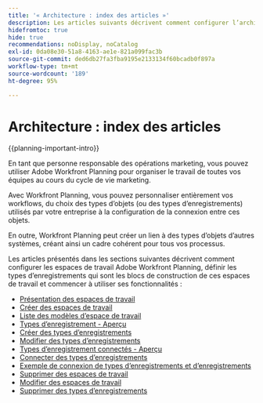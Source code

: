 ```yaml
---
title: '« Architecture : index des articles »'
description: Les articles suivants décrivent comment configurer l’architecture d’Adobe Workfront Planning. Dans le cadre de cette configuration, vous découvrez comment créer des espaces de travail, des types d’enregistrements et des champs personnalisés pour mapper les workflows que vous souhaitez gérer dans Workfront Planning.
hidefromtoc: true
hide: true
recommendations: noDisplay, noCatalog
exl-id: 0da08e30-51a8-4163-ae1e-821a099fac3b
source-git-commit: ded6db27fa3fba9195e2133134f60bcadb0f897a
workflow-type: tm+mt
source-wordcount: '189'
ht-degree: 95%

---
```


<!--
---
title: "Architecture: article index"
description: The following articles describe how you can configure the architecture of Adobe Workfront Planning. As part of this configuration, you learn how you create workspaces, record types, and custom fields to map out the workflows you want to manage in Workfront Planning. 
hidefromtoc: yes
author: Alina
feature: Work Management
role: User, Admin
hide: yes
---
-->

<!--update the metadata with real information when making this avilable in TOC and in the left nav-->

# Architecture : index des articles

{{planning-important-intro}}

En tant que personne responsable des opérations marketing, vous pouvez utiliser Adobe Workfront Planning pour organiser le travail de toutes vos équipes au cours du cycle de vie marketing.

Avec Workfront Planning, vous pouvez personnaliser entièrement vos workflows, du choix des types d’objets (ou des types d’enregistrements) utilisés par votre entreprise à la configuration de la connexion entre ces objets.

En outre, Workfront Planning peut créer un lien à des types d’objets d’autres systèmes, créant ainsi un cadre cohérent pour tous vos processus.

Les articles présentés dans les sections suivantes décrivent comment configurer les espaces de travail Adobe Workfront Planning, définir les types d’enregistrements qui sont les blocs de construction de ces espaces de travail et commencer à utiliser ses fonctionnalités :

* [Présentation des espaces de travail](/help/quicksilver/planning/architecture/workspaces-overview.md)
* [Créer des espaces de travail](/help/quicksilver/planning/architecture/create-workspaces.md)
* [Liste des modèles d’espace de travail](/help/quicksilver/planning/architecture/workspace-templates.md)
* [Types d’enregistrement - Aperçu](/help/quicksilver/planning/architecture/overview-of-record-types.md)
* [Créer des types d’enregistrements](/help/quicksilver/planning/architecture/create-record-types.md)
* [Modifier des types d’enregistrements](/help/quicksilver/planning/architecture/edit-record-types.md)
* [Types d’enregistrement connectés - Aperçu](/help/quicksilver/planning/architecture/connect-record-types-overview.md)
* [Connecter des types d’enregistrements](/help/quicksilver/planning/architecture/connect-record-types.md)
* [Exemple de connexion de types d’enregistrements et d’enregistrements](/help/quicksilver/planning/architecture/example-connect-record-types-and-records.md)
* [Supprimer des espaces de travail](/help/quicksilver/planning/architecture/delete-workspaces.md)
* [Modifier des espaces de travail](/help/quicksilver/planning/architecture/edit-workspaces.md)
* [Supprimer des types d’enregistrements](/help/quicksilver/planning/architecture/delete-record-types.md)

